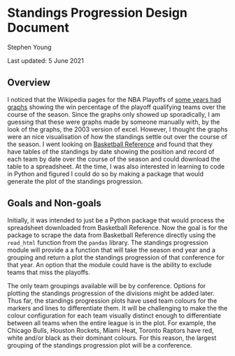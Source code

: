 # Standings Progression Design Document

Stephen Young

Last updated: 5 June 2021

## Overview

I noticed that the Wikipedia pages for the NBA Playoffs of [some years had
graphs](https://en.wikipedia.org/wiki/2010_NBA_playoffs) showing the win
percentage of the playoff qualifying teams over the course of the season.
Since the graphs only showed up sporadically, I am guessing that these were
graphs made by someone manually with, by the look of the graphs, the 2003
version of excel. However, I thought the graphs were an nice visualisation of
how the standings settle out over the course of the season. I went looking on
[Basketball Reference](https://www.basketball-reference.com/) and found that
they have tables of the standings by date showing the position and record of
each team by date over the course of the season and could download the table
to a spreadsheet. At the time, I was also interested in learning to code in
Python and figured I could do so by making a package that would generate the
plot of the standings progression.

## Goals and Non-goals

Initially, it was intended to just be a Python package that would process the
spreadsheet downloaded from Basketball Reference. Now the goal is for the
package to scrape the data from Basketball Reference directly using the
`read_html` function from the `pandas` library. The standings progression
module will provide a a function that will take the season end year and a
grouping and return a plot the standings progression of that conference for
that year. An option that the module could have is the ability to exclude
teams that miss the playoffs.

The only team groupings available will be by conference. Options for plotting
the standings progression of the divisions might be added later.
Thus far, the standings progression plots have used team colours for the
markers and lines to differentiate them. It will be challenging to make the the
colour configuration for each team visually distinct enough to differentiate
between all teams when the entire league is in the plot. For example, the
Chicago Bulls, Houston Rockets, Miami Heat, Toronto Raptors have red, white
and/or black as their dominant colours. For this reason, the largest grouping
of the standings progression plot will be a conference.
